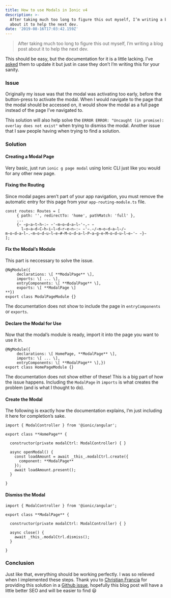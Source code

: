 ```yaml
---
title: How to use Modals in Ionic v4
description: >-
  After taking much too long to figure this out myself, I’m writing a blog post
  about it to help the next dev.
date: '2019-08-16T17:03:42.159Z'
---
```


> After taking much too long to figure this out myself, I’m writing a blog post about it to help the next dev.

This should be easy, but the documentation for it is a little lacking. I’ve [asked](https://github.com/ionic-team/ionic/pull/17944#issuecomment-522067671) them to update it but just in case they don’t I’m writing this for your sanity.

### Issue

Originally my issue was that the modal was activating too early, before the button-press to activate the modal. When I would navigate to the page that the modal should be accessed on, it would show the modal as a full page instead of the page I’ve navigated to.

This solution will also help solve the `ERROR ERROR: "Uncaught (in promise): overlay does not exist"` when trying to dismiss the modal. Another issue that I saw people having when trying to find a solution.

### Solution

#### Creating a Modal Page

Very basic, just run `ionic g page modal` using Ionic CLI just like you would for any other new page.

#### Fixing the Routing

Since modal pages aren’t part of your app navigation, you must remove the automatic entry for this page from your `app-routing-module.ts` file.

```
const routes: Routes = [
     { path: '', redirectTo: 'home', pathMatch: 'full' },  
     ...  
     {̵ ̵p̵a̵t̵h̵:̵ ̵'̵m̵o̵d̵a̵l̵'̵,̵ ̵  
       l̵o̵a̵d̵C̵h̵i̵l̵d̵r̵e̵n̵:̵ ̵'̵.̵/̵m̵o̵d̵a̵l̵/̵m̵o̵d̵a̵l̵.̵m̵o̵d̵u̵l̵e̵#̵M̵o̵d̵a̵l̵P̵a̵g̵e̵M̵o̵d̵u̵l̵e̵'̵ ̵}̵
];
```

#### Fix the Modal’s Module

This part is neccessary to solve the issue.

```
@NgModule({  
     declarations: \[ **ModalPage** \],  
     imports: \[ ... \],  
     entryComponents: \[ **ModalPage** \],  
     exports: \[ **ModalPage \]  
**})  
export class ModalPageModule {}
```


The documentation does not show to include the page in `entryComponents` or `exports`.

#### Declare the Modal for Use

Now that the modal’s module is ready, import it into the page you want to use it in.

```
@NgModule({  
     declarations: \[ HomePage, **ModalPage** \],  
     imports: \[ ... \],  
     entryComponents: \[ **ModalPage** \],})  
export class HomePageModule {}
```

The documentation does not show either of these! This is a big part of how the issue happens. Including the `ModalPage` in `imports` is what creates the problem (and is what I thought to do).

#### Create the Modal

The following is exactly how the documentation explains, I’m just including it here for completion’s sake.

```
import { ModalController } from '@ionic/angular';

export class **HomePage** {

  constructor(private modalCtrl: ModalController) { }

  async openModal() {  
    const loadAmount = await _this_.modalCtrl.create({  
      component: **ModalPage**  
    });  
    await loadAmount.present();  
  }

}
```

#### Dismiss the Modal

```
import { ModalController } from '@ionic/angular';

export class **ModalPage** {

  constructor(private modalCtrl: ModalController) { }

  async close() {  
    await _this_.modalCtrl.dismiss();  
  }

}
```

### Conclusion

Just like that, everything should be working perfectly. I was so relieved when I implemented these steps. Thank you to [Christian Francia](https://medium.com/u/706b6e4cb229) for providing this solution in a [Github issue](https://github.com/ionic-team/ionic/issues/17939#issuecomment-479550015), hopefully this blog post will have a little better SEO and will be easier to find 😃
